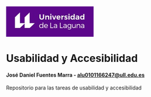 ![Logo](/img/logo.jpg)

# Usabilidad y Accesibilidad

#### José Daniel Fuentes Marra - alu0101166247@ull.edu.es

Repositorio para las tareas de usabilidad y accesibilidad